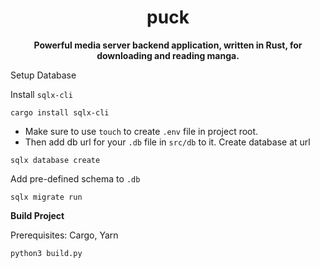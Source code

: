 <h1 align="center">puck</h1>  
<p align="center">  
 <b> Powerful media server backend application, written in Rust, for downloading and reading manga.</b>  
</p>  

Setup Database

Install `sqlx-cli`
```
cargo install sqlx-cli
```

- Make sure to use `touch` to create `.env` file in project root.
- Then add db url for your `.db` file in `src/db` to it.
Create database at url
```
sqlx database create
```
Add pre-defined schema to `.db`
```
sqlx migrate run
```

<p><b>Build Project</b></p>
Prerequisites: Cargo, Yarn

```
python3 build.py
```
